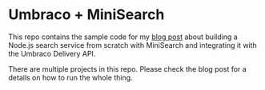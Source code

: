 # Umbraco + MiniSearch

This repo contains the sample code for my [blog post](https://kjac.dev/posts/building-a-search-service-from-scratch/) about building a Node.js search service from scratch with MiniSearch and integrating it with the Umbraco Delivery API.

There are multiple projects in this repo. Please check the blog post for a details on how to run the whole thing.
